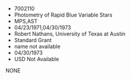 * 7002110
* Photometry of Rapid Blue Variable Stars
* MPS,AST
* 04/23/1971,04/30/1973
* Robert Nathans, University of Texas at Austin
* Standard Grant
*   name not available
* 04/30/1973
* USD Not Available

NONE